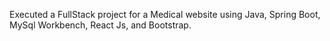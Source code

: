 Executed a FullStack project for a Medical website using Java, Spring Boot, MySql Workbench, 
React Js, and Bootstrap. 
